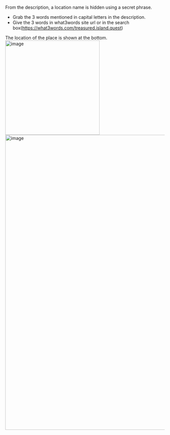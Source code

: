 From the description, a location name is hidden using a secret phrase.
- Grab the 3 words mentioned in capital letters in the description.
- Give the 3 words in what3words site url or in the search box(https://what3words.com/treasured.island.quest)

The location of the place is shown at the bottom.
<img width="298" alt="image" src="https://github.com/lenebread/GiTxHextech-Challenge-Repo/assets/166520861/70a27c50-f138-404b-8b08-350ac2e689f7">
<img width="931" alt="image" src="https://github.com/lenebread/GiTxHextech-Challenge-Repo/assets/166520861/85c4ce53-3468-49f0-93d0-1f6ad217a544">


